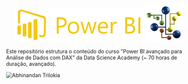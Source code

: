 
<div align="center">
  <img src="media/powerbi.png" alt="11" width="70%">
  <img src="media/dsa.png" alt="22" width="20%">
</div>

Este repositório estrutura o conteúdo do curso "Power BI avançado para Análise de Dados com DAX" da Data Science Academy (~ 70 horas de duração, avançado).


![Abhinandan Trilokia](https://raw.githubusercontent.com/Trilokia/Trilokia/379277808c61ef204768a61bbc5d25bc7798ccf1/bottom_header.svg)